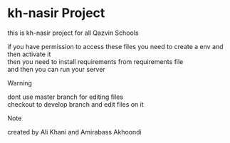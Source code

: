 # kh-nasir Project

this is kh-nasir project for all Qazvin Schools

if you have permission to access these files you need to create a env and then activate it<br/>
then you need to install requirements from requirements file <br/>
and then you can run your server<br/>

> [!WARNING]
> dont use master branch for editing files <br/>
checkout to develop branch and edit files on it

> [!NOTE]
> created by Ali Khani and Amirabass Akhoondi